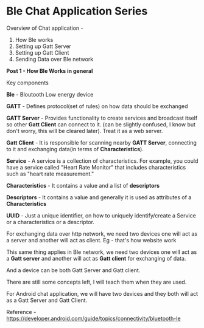 # Ble Chat Application Series

Overview of Chat application - 
1. How Ble works
2. Setting up Gatt Server
2. Setting up Gatt Client
3. Sending Data over Ble network

**Post 1 - How Ble Works in general**

Key components

**Ble** - Bloutooth Low energy device

**GATT** - Defines protocol(set of rules) on how data should be exchanged

**GATT Server** - Provides functionality to create services and broadcast itself so other **Gatt Client** can connect to it. (can be slightly confused, I know but don't worry, this will be cleared later). Treat it as a web server.

**Gatt Client** - It is responsible for scanning nearby **GATT Server**, connecting to it and exchanging data(in terms of **Characteristics**).

**Service** - A service is a collection of characteristics. For example, you could have a service called "Heart Rate Monitor" that includes characteristics such as "heart rate measurement."

**Characteristics** - It contains a value and a list of **descriptors**

**Descriptors** - It contains a value and generally it is used as attributes of a **Characteristics**

**UUID** - Just a unique identifier, on how to uniquely identify/create a Service or a characteristics or a descriptor.

For exchanging data over http network, we need two devices one will act as a server and another will act as client. Eg - that's how website work

This same thing applies in Ble network, we need two devices one will act as a **Gatt server** and another will act as **Gatt client** for exchanging of data.

And a device can be both Gatt Server and Gatt client.

There are still some concepts left, I will teach them when they are used.

For Android chat application, we will have two devices and they both will act as a Gatt Server and Gatt Client.

Reference - https://developer.android.com/guide/topics/connectivity/bluetooth-le
